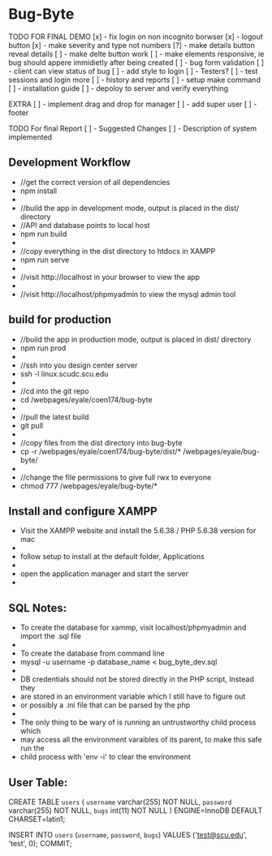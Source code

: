 # Bug-Byte

TODO FOR FINAL DEMO
[x] - fix login on non incognito borwser
[x] - logout button
[x] - make severity and type not numbers
[?] - make details button reveal details
[ ] - make delte button work 
[ ] - make elements responsive, ie bug should appere immidietly after being created
[ ] - bug form validation
[ ] - client can view status of bug
[ ] - add style to login
[ ] - Testers?
[ ] - test sessions and login more
[ ] - history and reports
[ ] - setup make command
[ ] - installation guide
[ ] - depoloy to server and verify everything

EXTRA
[ ] - implement drag and drop for manager
[ ] - add super user
[ ] - footer

TODO For final Report
[ ] - Suggested Changes
[ ] - Description of system implemented

## Development Workflow

* //get the correct version of all dependencies
* npm install
* 
* //build the app in development mode, output is placed in the dist/ directory
* //API and database points to local host
* npm run build
*
* //copy everything in the dist directory to htdocs in XAMPP
* npm run serve
*
* //visit http://localhost in your browser to view the app
*
* //visit http://localhost/phpmyadmin to view the mysql admin tool

## build for production

* //build the app in production mode, output is placed in dist/ directory
* npm run prod
*
* //ssh into you design center server
* ssh -l <username> linux.scudc.scu.edu
*
* //cd into the git repo
* cd /webpages/eyale/coen174/bug-byte
*
* //pull the latest build
* git pull
*
* //copy files from the dist directory into bug-byte
* cp -r /webpages/eyale/coen174/bug-byte/dist/* /webpages/eyale/bug-byte/
*
* //change the file permissions to give full rwx to everyone
* chmod 777 /webpages/eyale/bug-byte/*

## Install and configure XAMPP

* Visit the XAMPP website and install the 5.6.38 / PHP 5.6.38 version for mac
* 
* follow setup to install at the default folder, Applications
* 
* open the application manager and start the server
* 

## SQL Notes:

* To create the database for xammp, visit localhost/phpmyadmin and import the .sql file
*
* To create the database from command line
* mysql -u username -p database_name < bug_byte_dev.sql
*
* DB credentials should not be stored directly in the PHP script, Instead they
* are stored in an environment variable which I still have to figure out
* or possibly a .ini file that can be parsed by the php
*
* The only thing to be wary of is running an untrustworthy child process which
* may access all the environment varaibles of its parent, to make this safe run the
* child process with 'env -i' to clear the environment

## User Table:

CREATE TABLE `users` (
  `username` varchar(255) NOT NULL,
  `password` varchar(255) NOT NULL,
  `bugs` int(11) NOT NULL
) ENGINE=InnoDB DEFAULT CHARSET=latin1;

INSERT INTO `users` (`username`, `password`, `bugs`) VALUES
('test@scu.edu', 'test', 0);
COMMIT;
